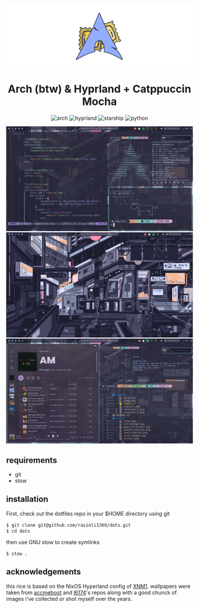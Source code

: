 <div align="center"><img src="assets/logo.png"></div>
<h1 align="center">Arch (btw) & Hyprland + Catppuccin Mocha</h1>

<div align="center">

![arch](https://img.shields.io/badge/Arch_Linux-1793D1?style=for-the-badge&logo=arch-linux&logoColor=white)
![hyprland](https://img.shields.io/badge/hyprland-FFBC00?style=for-the-badge&logo=wayland&logoColor=white)
![starship](https://img.shields.io/badge/starship-DD0B78?style=for-the-badge&logo=starship&logoColor=white)
![python](https://img.shields.io/badge/Python-3776AB?style=for-the-badge&logo=python&logoColor=white)

</div>

![Showcase 1](assets/showcase-1.png)
![Showcase 2](assets/showcase-2.png)
![Showcase 3](assets/showcase-3.png)


## requirements 

- git
- stow

## installation

First, check out the dotfiles repo in your $HOME directory using git

```
$ git clone git@github.com/ravioli1369/dots.git
$ cd dots
```

then use GNU stow to create symlinks

```
$ stow .
```

## acknowledgements
this rice is based on the NixOS Hyperland config of [XNM1](https://github.com/XNM1/linux-nixos-hyprland-config-dotfiles).
wallpapers were taken from [accmeboot](https://github.com/accmeboot/dotfiles) and [l6174](https://github.com/l6174/hyprdots)'s repos along with a good chunck of images i've collected or shot myself over the years.
